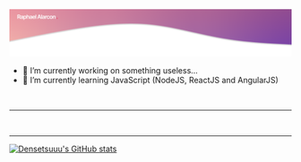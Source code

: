 <img src="https://raw.githubusercontent.com/Densetsuuu/Densetsuuu/master/img/header.png" alt="Header of readme">

- :telescope:  I’m currently working on something useless...
- :seedling:  I’m currently learning JavaScript (NodeJS, ReactJS and AngularJS)

<br>

<hr>

<br>
<!-- https://github-readme-stats.vercel.app/api?username=Densetsuuu&show_icons=true -->
<p>
  <a href="https://www.linkedin.com/in/Densetsuuu="https://img.shields.io/badge/LinkedIn--_.svg?style=social&logo=linkedin" alt="LinkedIn"></a>
</p>

<hr>

[![Densetsuuu's GitHub stats](https://github-readme-stats.vercel.app/api?username=Densetsuuu&theme=graywhite)](https://github.com/anuraghazra/github-readme-stats)
